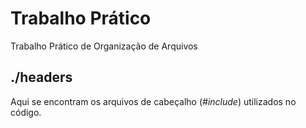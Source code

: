 # Trabalho Prático
Trabalho Prático de Organização de Arquivos

## ./headers
Aqui se encontram os arquivos de cabeçalho (_\#include_) utilizados no código.

